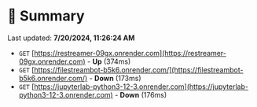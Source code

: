 # 📖 Summary
Last updated: **7/20/2024, 11:26:24 AM**

- `GET` [https://restreamer-09gx.onrender.com](https://restreamer-09gx.onrender.com) - **Up** (374ms)
- `GET` [https://filestreambot-b5k6.onrender.com/](https://filestreambot-b5k6.onrender.com/) - **Down** (173ms)
- `GET` [https://jupyterlab-python3-12-3.onrender.com](https://jupyterlab-python3-12-3.onrender.com) - **Down** (176ms)
